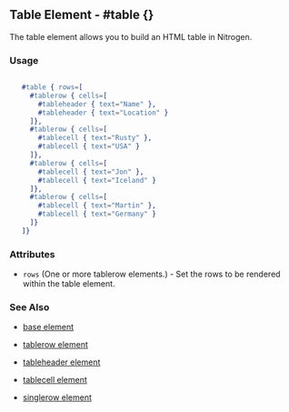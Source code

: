 

## Table Element - #table {}

The table element allows you to build an HTML table in Nitrogen.

### Usage

```erlang

   #table { rows=[
     #tablerow { cells=[
       #tableheader { text="Name" },
       #tableheader { text="Location" }
     ]},
     #tablerow { cells=[
       #tablecell { text="Rusty" },
       #tablecell { text="USA" }
     ]},
     #tablerow { cells=[
       #tablecell { text="Jon" },
       #tablecell { text="Iceland" }
     ]},
     #tablerow { cells=[
       #tablecell { text="Martin" },
       #tablecell { text="Germany" }
     ]}	
   ]}

```

### Attributes

   * `rows` (One or more tablerow elements.) - Set the rows to be rendered within the table element.

### See Also

 *  [base element](./base.html)

 *  [tablerow element](./tablerow.html)

 *  [tableheader element](./tableheader.html)

 *  [tablecell element](./tablecell.html)

 *  [singlerow element](./singlerow.html)

 
